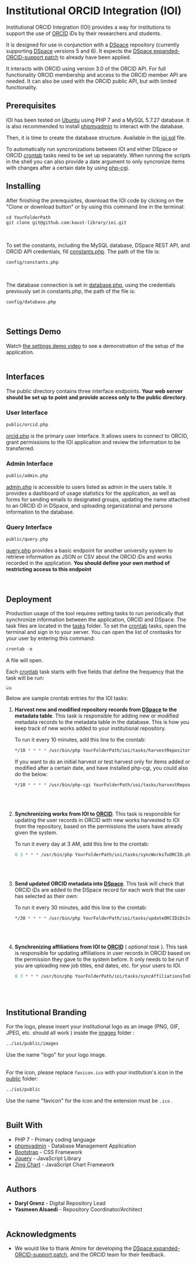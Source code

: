 # Institutional ORCID Integration (IOI)

Institutional ORCID Integration (IOI) provides a way for institutions to support the use of [ORCID](https://orcid.org/) iDs by their researchers and students.

It is designed for use in conjunction with a [DSpace](https://duraspace.org/dspace/) repository (currently supporting [DSpace](https://duraspace.org/dspace/) versions 5 and 6). It expects the [DSpace expanded-ORCID-support patch](https://atmire.github.io/expanded-ORCID-support) to already have been applied.

It interacts with ORCID using version 3.0 of the ORCID API. For full functionality ORCID membership and access to the ORCID member API are needed. It can also be used with the ORCID public API, but with limited functionality.<br/>


## Prerequisites

IOI has been tested on [Ubuntu](https://ubuntu.com/download/server) using PHP 7 and a MySQL 5.7.27 database. It is also recommended to install  [phpmyadmin](https://www.phpmyadmin.net/downloads/) to interact with the database. 

Then, it is time to create the database structure. Available in the [ioi.sql](ioi.sql) file. 

To automatically run syncronizations between IOI and either DSpace or ORCID [crontab](https://crontab.guru/) tasks need to be set up separately. When running the scripts in the shell you can also provide a date argument to only syncronize items with changes after a certain date by using [php-cgi](https://www.howtoinstall.co/en/ubuntu/xenial/php-cgi).<br/>



## Installing

After finishing the prerequisites, download the IOI code by clicking on the "Clone or download  button" or by using this command line in the terminal:

```commonlisp
cd YourFolderPath
git clone git@github.com:kaust-library/ioi.git 
```
<br/>


To set the constants, including the MySQL database, DSpace REST API, and ORCID API credentials, fill [constants.php](config/constants.php). The path of the file is: 

```commonlisp
config/constants.php
```

<br/>

The database connection is set in [database.php](config/database.php), using the credentials previously set in constants.php, the path of the file is: 

```commonlisp
config/database.php
```

<br/>


## Settings Demo

Watch [the settings demo video](http://hdl.handle.net/10754/659221) to see a demonstration of the setup of the application.<br/><br/>

## Interfaces

The public directory contains three interface endpoints. **Your web server should be set up to point and provide access only to the public directory**.

### User Interface

```commonlisp
public/orcid.php
```

[orcid.php](public/orcid.php) is the primary user interface. It allows users to connect to ORCID, grant permissions to the IOI application and review the information to be transferred.

### Admin Interface

```commonlisp
public/admin.php
```

[admin.php](public/admin.php) is accessible to users listed as admin in the users table. It provides a dashboard of usage statistics for the application, as well as forms for sending emails to designated groups, updating the name attached to an ORCID iD in DSpace, and uploading organizational and persons information to the database.

### Query Interface

```commonlisp
public/query.php
```

[query.php](public/query.php) provides a basic endpoint for another university system to retrieve information as JSON or CSV about the ORCID iDs and works recorded in the application. **You should define your own method of restricting access to this endpoint**

<br/>

## Deployment

Production usage of the tool requires setting tasks to run periodically that synchronize information between the application, ORCID and DSpace. The task files are located in the [tasks](tasks) folder. To set the [crontab](https://crontab.guru/) tasks, open the terminal and sign in to your server. You can open the list of crontasks for your user by entering this command:

```commonlisp
crontab -e
```

A file will open.

Each [crontab](https://crontab.guru/) task starts with five fields that define the frequency that the task will be run:

<img src="https://i2.wp.com/www.adminschoice.com/wp-content/uploads/2009/12/crontab-layout.png?w=775&ssl=1" alt="q" style="zoom:60%;" />

Below are sample crontab entries for the IOI tasks:

1. **Harvest new and modified repository records from [DSpace](https://duraspace.org/dspace/) to the metadata table**. This task is responsible for adding new or modified metadata records to the metadata table in the database. This is how you keep track of new works added to your institutional repository.

    To run it every 10 minutes, add this line to the crontab:

    ```commonlisp
    */10 * * * * /usr/bin/php YourFolderPath/ioi/tasks/harvestRepository.php
    ```

    If you want to do an initial harvest or test harvest only for items added or modified after a certain date, and have installed php-cgi, you could also do the below:

    ```commonlisp
    */10 * * * * /usr/bin/php-cgi YourFolderPath/ioi/tasks/harvestRepository.php fromDate=YYYY-MM-DD
    ```
<br/><br/>
  

2. **Synchronizing works from IOI to [ORCID](https://orcid.org/)**. This task is responsible for updating the user records in ORCID with new works harvested to IOI from the repository, based on the permissions the users have already given the system.

   To run it every day at 3 AM, add this line to the crontab:

   ```commonlisp
   0 3 * * * /usr/bin/php YourFolderPath/ioi/tasks/syncWorksToORCID.php
   ```

   <br/><br/>

   
3. **Send updated ORCID metadata into [DSpace](https://duraspace.org/dspace/)**. This task will check that ORCID iDs are added to the DSpace record for each work that the user has selected as their own:

    To run it every 30 minutes, add this line to the crontab:

   ```commonlisp
   */30 * * * * /usr/bin/php YourFolderPath/ioi/tasks/updateORCIDiDsInDSpace.php
   ```

<br/><br/>

4. **Synchronizing affiliations from IOI to [ORCID](https://orcid.org/)** ( *optional  task* ). This task is responsible for updating affiliations in user records in ORCID based on the permission they gave to the system before. It only needs to be run if you are uploading new job titles, end dates, etc. for your users to IOI.

   ```commonlisp
   0 3 * * * /usr/bin/php YourFolderPath/ioi/tasks/syncAffiliationsToORCID.php
   ```

<br/><br/>

## Institutional Branding

For the logo, please insert your institutional logo as an image (PNG, GIF, JPEG, etc. should all work ) inside the [images](images/) folder :

```commonlisp
../ioi/public/images
```

Use the name "logo" for your logo image.<br/><br/>


For the icon, please replace `favicon.ico` with your institution's icon in the [public](public/) folder:

```commonlisp
../ioi/public
```
Use the name "favicon" for the icon and the extension must be `.ico` .<br/><br/>

## Built With

* PHP 7 - Primary coding language
* [phpmyadmin](https://www.phpmyadmin.net/downloads/) - Database Management Application
* [Bootstrap](https://getbootstrap.com/) - CSS Framework
* [Jquery](https://jquery.com/) - JavaScript Library 
* [Zing Chart](https://www.zingchart.com/) - JavaScript Chart Framework <br/><br/>





## Authors

* **Daryl Grenz** - Digital Repository Lead
* **Yasmeen Alsaedi** - Repository Coordinator/Architect <br/><br/>





## Acknowledgments

* We would like to thank Atmire for developing the [DSpace expanded-ORCID-support patch](https://atmire.github.io/expanded-ORCID-support), and the ORCID team for their feedback.

  
